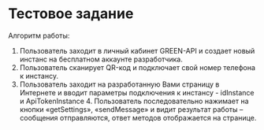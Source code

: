# Тестовое задание
Алгоритм работы:  
1. Пользователь заходит в личный кабинет GREEN-API и создает новый инстанс  на бесплатном аккаунте разработчика.  
2. Пользователь сканирует QR-код и подключает свой номер телефона к  инстансу.  
3. Пользователь заходит на разработанную Вами страницу в Интернете и вводит  параметры подключения к инстансу - idInstance и ApiTokenInstance 4. Пользователь последовательно нажимает на кнопки «getSettings»,  «sendMessage» и видит результат работы – сообщения отправляются, ответ  методов отображается на странице.  

